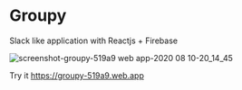# Groupy
Slack like application with Reactjs + Firebase

![screenshot-groupy-519a9 web app-2020 08 10-20_14_45](https://user-images.githubusercontent.com/63794877/89810864-67917100-db46-11ea-94b7-c31caf74cabb.png)





Try it 
https://groupy-519a9.web.app
